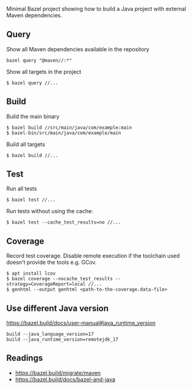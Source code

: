Minimal Bazel project showing how to build a Java project with external Maven dependencies.

## Query

Show all Maven dependencies available in the repository

```
bazel query "@maven//:*"
```

Show all targets in the project

```
$ bazel query //...
```

## Build 

Build the main binary 

```
$ bazel build //src/main/java/com/example:main
$ bazel-bin/src/main/java/com/example/main
```

Build all targets

```
$ bazel build //...
```

## Test

Run all tests

```
$ bazel test //...
```

Run tests without using the cache:

```
$ bazel test --cache_test_results=no //...
```

## Coverage

Record test coverage. Disable remote execution if the toolchain used doesn't provide the tools e.g. GCov.

```
$ apt install lcov
$ bazel coverage --nocache_test_results --strategy=CoverageReport=local //...
$ genhtml --output genhtml <path-to-the-coverage.data-file>
```

## Use different Java version

https://bazel.build/docs/user-manual#java_runtime_version

```
build --java_language_version=17
build --java_runtime_version=remotejdk_17
```

## Readings

* https://bazel.build/migrate/maven
* https://bazel.build/docs/bazel-and-java